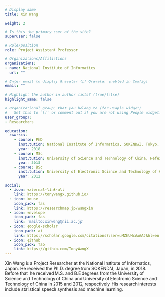 ```yaml
---
# Display name
title: Xin Wang

weight: 2

# Is this the primary user of the site?
superuser: false

# Role/position
role: Project Assistant Professor

# Organizations/Affiliations
organizations:
- name: National Institute of Informatics
  url: ""

# Enter email to display Gravatar (if Gravatar enabled in Config)
email: ""

# Highlight the author in author lists? (true/false)
highlight_name: false

# Organizational groups that you belong to (for People widget)
#   Set this to `[]` or comment out if you are not using People widget.
user_groups:
- Researchers

education:
  courses:
    - course: PhD 
      institution: National Institute of Informatics, SOKENDAI, Tokyo, Japan.
      year: 2018
    - course: MSc
      institution: University of Science and Technology of China, Hefei, China.
      year: 2015
    - course: BSc 
      institution: University of Electronic Science and Technology of China, Chengdu, China.
      year: 2012

social:
  - icon: external-link-alt
    link: https://tonywangx.github.io/
  - icon: house
    icon_pack: fas
    link: https://researchmap.jp/wangxin
  - icon: envelope
    icon_pack: fas
    link: 'mailto:xinwang@nii.ac.jp'
  - icon: google-scholar
    icon_pack: ai
    link: https://scholar.google.com/citations?user=uMZhUHcAAAAJ&hl=en
  - icon: github
    icon_pack: fab
    link: https://github.com/TonyWangX
---
```


Xin Wang is a Project Researcher at the National Institute of Informatics, Japan. He received the Ph.D. degree from SOKENDAI, Japan, in 2018. Before that, he received M.S. and B.E degrees from the University of Science and Technology of China and University of Electronic Science and Technology of China in 2015 and 2012, respectively. His research interests include statistical speech synthesis and machine learning.